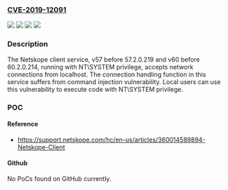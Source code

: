 ### [CVE-2019-12091](https://cve.mitre.org/cgi-bin/cvename.cgi?name=CVE-2019-12091)
![](https://img.shields.io/static/v1?label=Product&message=Netskope%20client&color=blue)
![](https://img.shields.io/static/v1?label=Version&message=&color=brightgreen)
![](https://img.shields.io/static/v1?label=Version&message=57%20&color=brightgreen)
![](https://img.shields.io/static/v1?label=Vulnerability&message=CWE-78%20Command%20injection&color=brightgreen)

### Description

The Netskope client service, v57 before 57.2.0.219 and v60 before 60.2.0.214, running with NT\SYSTEM privilege, accepts network connections from localhost. The connection handling function in this service suffers from command injection vulnerability. Local users can use this vulnerability to execute code with NT\SYSTEM privilege.

### POC

#### Reference
- https://support.netskope.com/hc/en-us/articles/360014589894-Netskope-Client

#### Github
No PoCs found on GitHub currently.

